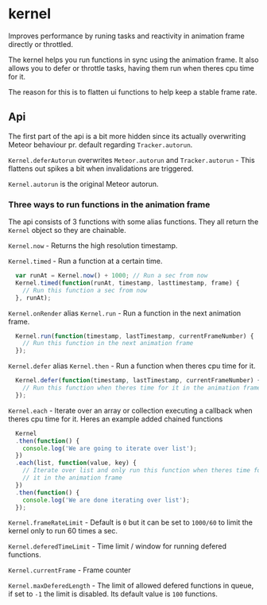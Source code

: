 kernel
======

Improves performance by runing tasks and reactivity in animation frame directly or throttled.

The kernel helps you run functions in sync using the animation frame. It also allows you to defer or throttle tasks, having them run when theres cpu time for it.

The reason for this is to flatten ui functions to help keep a stable frame rate.

## Api
The first part of the api is a bit more hidden since its actually overwriting Meteor behaviour pr. default regarding `Tracker.autorun`.

`Kernel.deferAutorun` overwrites `Meteor.autorun` and `Tracker.autorun` - This flattens out spikes a bit when invalidations are triggered.

`Kernel.autorun` is the original Meteor autorun.

### Three ways to run functions in the animation frame
The api consists of 3 functions with some alias functions. They all return the `Kernel` object so they are chainable.

`Kernel.now` - Returns the high resolution timestamp.

`Kernel.timed` - Run a function at a certain time.
```js
  var runAt = Kernel.now() + 1000; // Run a sec from now
  Kernel.timed(function(runAt, timestamp, lasttimestamp, frame) {
    // Run this function a sec from now
  }, runAt);
```

`Kernel.onRender` alias `Kernel.run` - Run a function in the next animation frame.
```js
  Kernel.run(function(timestamp, lastTimestamp, currentFrameNumber) {
    // Run this function in the next animation frame
  });
```

`Kernel.defer` alias `Kernel.then` - Run a function when theres cpu time for it.
```js
  Kernel.defer(function(timestamp, lastTimestamp, currentFrameNumber) {
    // Run this function when theres time for it in the animation frame
  });
```

`Kernel.each` - Iterate over an array or collection executing a callback when theres cpu time for it.
Heres an example added chained functions
```js
  Kernel
  .then(function() {
    console.log('We are going to iterate over list');
  })
  .each(list, function(value, key) {
    // Iterate over list and only run this function when theres time for
    // it in the animation frame
  })
  .then(function() {
    console.log('We are done iterating over list');
  });
```

`Kernel.frameRateLimit` - Default is `0` but it can be set to `1000/60` to limit the kernel only to run 60 times a sec.

`Kernel.deferedTimeLimit` - Time limit / window for running defered functions.

`Kernel.currentFrame` - Frame counter

`Kernel.maxDeferedLength` - The limit of allowed defered functions in queue, if set to `-1` the limit is disabled. Its default value is `100` functions.
